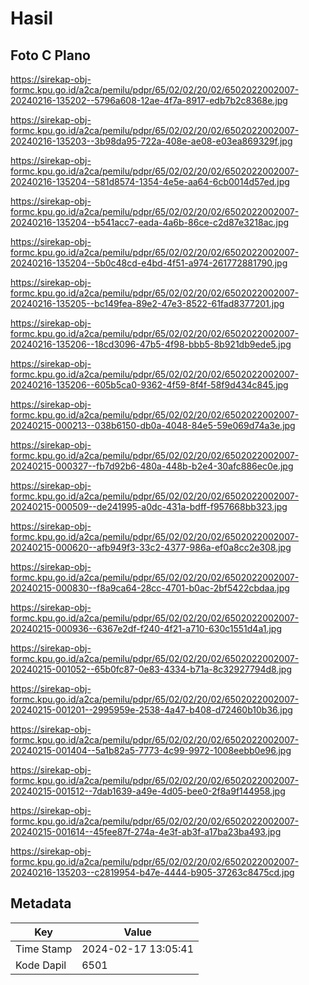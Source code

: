 # Hasil

## Foto C Plano

https://sirekap-obj-formc.kpu.go.id/a2ca/pemilu/pdpr/65/02/02/20/02/6502022002007-20240216-135202--5796a608-12ae-4f7a-8917-edb7b2c8368e.jpg

https://sirekap-obj-formc.kpu.go.id/a2ca/pemilu/pdpr/65/02/02/20/02/6502022002007-20240216-135203--3b98da95-722a-408e-ae08-e03ea869329f.jpg

https://sirekap-obj-formc.kpu.go.id/a2ca/pemilu/pdpr/65/02/02/20/02/6502022002007-20240216-135204--581d8574-1354-4e5e-aa64-6cb0014d57ed.jpg

https://sirekap-obj-formc.kpu.go.id/a2ca/pemilu/pdpr/65/02/02/20/02/6502022002007-20240216-135204--b541acc7-eada-4a6b-86ce-c2d87e3218ac.jpg

https://sirekap-obj-formc.kpu.go.id/a2ca/pemilu/pdpr/65/02/02/20/02/6502022002007-20240216-135204--5b0c48cd-e4bd-4f51-a974-261772881790.jpg

https://sirekap-obj-formc.kpu.go.id/a2ca/pemilu/pdpr/65/02/02/20/02/6502022002007-20240216-135205--bc149fea-89e2-47e3-8522-61fad8377201.jpg

https://sirekap-obj-formc.kpu.go.id/a2ca/pemilu/pdpr/65/02/02/20/02/6502022002007-20240216-135206--18cd3096-47b5-4f98-bbb5-8b921db9ede5.jpg

https://sirekap-obj-formc.kpu.go.id/a2ca/pemilu/pdpr/65/02/02/20/02/6502022002007-20240216-135206--605b5ca0-9362-4f59-8f4f-58f9d434c845.jpg

https://sirekap-obj-formc.kpu.go.id/a2ca/pemilu/pdpr/65/02/02/20/02/6502022002007-20240215-000213--038b6150-db0a-4048-84e5-59e069d74a3e.jpg

https://sirekap-obj-formc.kpu.go.id/a2ca/pemilu/pdpr/65/02/02/20/02/6502022002007-20240215-000327--fb7d92b6-480a-448b-b2e4-30afc886ec0e.jpg

https://sirekap-obj-formc.kpu.go.id/a2ca/pemilu/pdpr/65/02/02/20/02/6502022002007-20240215-000509--de241995-a0dc-431a-bdff-f957668bb323.jpg

https://sirekap-obj-formc.kpu.go.id/a2ca/pemilu/pdpr/65/02/02/20/02/6502022002007-20240215-000620--afb949f3-33c2-4377-986a-ef0a8cc2e308.jpg

https://sirekap-obj-formc.kpu.go.id/a2ca/pemilu/pdpr/65/02/02/20/02/6502022002007-20240215-000830--f8a9ca64-28cc-4701-b0ac-2bf5422cbdaa.jpg

https://sirekap-obj-formc.kpu.go.id/a2ca/pemilu/pdpr/65/02/02/20/02/6502022002007-20240215-000936--6367e2df-f240-4f21-a710-630c1551d4a1.jpg

https://sirekap-obj-formc.kpu.go.id/a2ca/pemilu/pdpr/65/02/02/20/02/6502022002007-20240215-001052--65b0fc87-0e83-4334-b71a-8c32927794d8.jpg

https://sirekap-obj-formc.kpu.go.id/a2ca/pemilu/pdpr/65/02/02/20/02/6502022002007-20240215-001201--2995959e-2538-4a47-b408-d72460b10b36.jpg

https://sirekap-obj-formc.kpu.go.id/a2ca/pemilu/pdpr/65/02/02/20/02/6502022002007-20240215-001404--5a1b82a5-7773-4c99-9972-1008eebb0e96.jpg

https://sirekap-obj-formc.kpu.go.id/a2ca/pemilu/pdpr/65/02/02/20/02/6502022002007-20240215-001512--7dab1639-a49e-4d05-bee0-2f8a9f144958.jpg

https://sirekap-obj-formc.kpu.go.id/a2ca/pemilu/pdpr/65/02/02/20/02/6502022002007-20240215-001614--45fee87f-274a-4e3f-ab3f-a17ba23ba493.jpg

https://sirekap-obj-formc.kpu.go.id/a2ca/pemilu/pdpr/65/02/02/20/02/6502022002007-20240216-135203--c2819954-b47e-4444-b905-37263c8475cd.jpg


## Metadata

| Key        | Value               |
| ---------- | ------------------- |
| Time Stamp | 2024-02-17 13:05:41 |
| Kode Dapil | 6501                |



